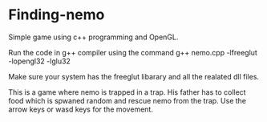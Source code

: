 # Finding-nemo
Simple game using c++ programming and OpenGL.

Run the code in g++ compiler using the command
g++ nemo.cpp -lfreeglut -lopengl32 -lglu32

Make sure your system has the freeglut libarary and all the realated dll files.

This is a game where nemo is trapped in a trap. His father has to collect food which is spwaned random and rescue nemo from the trap. Use the arrow keys or wasd keys for the movement.
